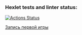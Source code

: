 ### Hexlet tests and linter status:
[![Actions Status](https://github.com/Kskroha/php-project-45/workflows/hexlet-check/badge.svg)](https://github.com/Kskroha/php-project-45/actions)

[Запись первой игры](https://asciinema.org/a/6wY5VhptxyY50b1LZPpusfyic)
